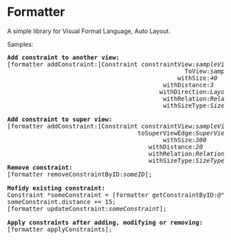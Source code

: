 Formatter
=========

A simple library for Visual Format Language, Auto Layout. 

Samples:
<pre>
<strong>Add constraint to another view:</strong>
[formatter addConstraint:[Constraint constraintView:<i>sampleView</i>
                                                 ToView:<i>sampleView2</i>
                                               withSize:<i>40</i>
                                           withDistance:<i>3</i>
                                          withDirection:<i>LayoutDirectionVertical</i>
                                           withRelation:<i>RelationTypeEqualTo</i>
                                           withSizeType:<i>SizeTypeEqualTo</i>]];

<strong>Add constraint to super view:</strong>
[formatter addConstraint:[Constraint constraintView:<i>sampleView</i>
                                    toSuperViewEdge:<i>SuperViewTopEdge</i> 
                                           withSize:<i>300</i> 
                                       withDistance:<i>20</i> 
                                       withRelation:<i>RelationTypeEqualTo</i> 
                                       withSizeType:<i>SizeTypeEqualTo</i>]];
<strong>Remove constraint:</strong>
[formatter removeConstraintByID:<i>someID</i>];

<strong>Mofidy existing constraint:</strong>
Constraint *someConstraint = [formatter getConstraintByID:<i>@"V:sampleView1->sampleView2"</i>];
someConstraint.distance += 15;
[formatter updateConstraint:<i>someConstraint</i>];

<strong>Apply constraints after adding, modifying or removing:</strong>
[formatter applyConstraints];
</pre>
